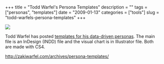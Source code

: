 +++
title = "Todd Warfel's Persona Templates"
description = ""
tags = ["personas", "templates"]
date = "2009-01-13"
categories = ["tools"]
slug = "todd-warfels-persona-templates"
+++


<div class="tool-screenshot mb1"><a href="http://zakiwarfel.com/archives/persona-templates/"><img id="bluga-thumbnail-2699" class="bluga-thumbnail custom" src="//konigi.com/media/bluga/
wt522fc92f51747_custom.jpg"/></a></div><p>Todd Warfel has posted <a href="http://zakiwarfel.com/archives/persona-templates/">templates for his data-driven personas</a>. The main file is an InDesign (INDD) file and the visual chart is in Illustrator file. Both are made with CS4.</p>
  
<p><a href="http://zakiwarfel.com/archives/persona-templates/">http://zakiwarfel.com/archives/persona-templates/</a></p>
      

